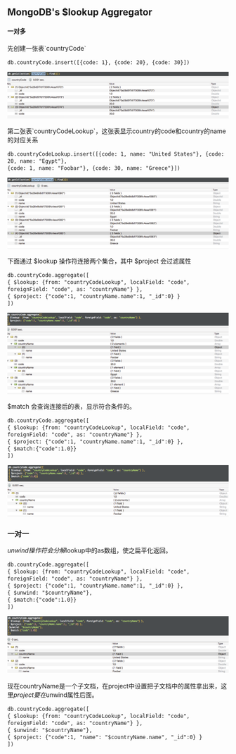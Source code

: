 ## MongoDB's $lookup Aggregator

#### 一对多

先创建一张表\`countryCode\`

```
db.countryCode.insert([{code: 1}, {code: 20}, {code: 30}])
```

![](/assets/countryCode.png)

第二张表\`countryCodeLookup\`，这张表显示country的code和country的name 的对应关系

```
db.countryCodeLookup.insert([{code: 1, name: "United States"}, {code: 20, name: "Egypt"}, 
{code: 1, name: "Foobar"}, {code: 30, name: "Greece"}])
```

![](/assets/countryCodeLookup.png)

下面通过 $lookup 操作符连接两个集合，其中 $project 会过滤属性

```
db.countryCode.aggregate([
{ $lookup: {from: "countryCodeLookup", localField: "code", foreignField: "code", as: "countryName"} },
{ $project: {"code":1, "countryName.name":1, "_id":0} }
])
```

![](/assets/countryCodeLookupjoin.png)

$match 会查询连接后的表，显示符合条件的。

```
db.countryCode.aggregate([
{ $lookup: {from: "countryCodeLookup", localField: "code", foreignField: "code", as: "countryName"} },
{ $project: {"code":1, "countryName.name":1, "_id":0} },
{ $match:{"code":1.0}}
])
```

![](/assets/match.png)

### 一对一

$unwind操作符会分解$lookup中的as数组，使之扁平化返回。

```
db.countryCode.aggregate([
{ $lookup: {from: "countryCodeLookup", localField: "code", foreignField: "code", as: "countryName"} },
{ $project: {"code":1, "countryName.name":1, "_id":0} },
{ $unwind: "$countryName"},
{ $match:{"code":1.0}}
])
```

![](/assets/flattening.png)

现在countryName是一个子文档，在project中设置把子文档中的属性拿出来，这里$project要在$unwind属性后面。

```
db.countryCode.aggregate([
{ $lookup: {from: "countryCodeLookup", localField: "code", foreignField: "code", as: "countryName"} },
{ $unwind: "$countryName"},
{ $project: {"code":1, "name": "$countryName.name", "_id":0} }
])
```


